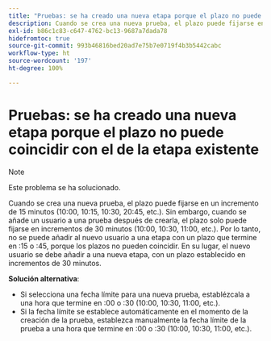 ```yaml
---
title: "Pruebas: se ha creado una nueva etapa porque el plazo no puede coincidir con el de la etapa existente"
description: Cuando se crea una nueva prueba, el plazo puede fijarse en un incremento de 15 minutos (10:00, 10:15, 10:30, 20:45, etc.). Sin embargo, cuando se añade un usuario a una prueba después de crearla, el plazo solo puede fijarse en incrementos de 30 minutos (10:00, 10:30, 11:00, etc.).
exl-id: b86c1c83-c647-4762-bc13-9687a7dada78
hidefromtoc: true
source-git-commit: 993b46816bed20ad7e75b7e0719f4b3b5442cabc
workflow-type: ht
source-wordcount: '197'
ht-degree: 100%

---
```


# Pruebas: se ha creado una nueva etapa porque el plazo no puede coincidir con el de la etapa existente

>[!NOTE]
>
>Este problema se ha solucionado.

Cuando se crea una nueva prueba, el plazo puede fijarse en un incremento de 15 minutos (10:00, 10:15, 10:30, 20:45, etc.). Sin embargo, cuando se añade un usuario a una prueba después de crearla, el plazo solo puede fijarse en incrementos de 30 minutos (10:00, 10:30, 11:00, etc.). Por lo tanto, no se puede añadir al nuevo usuario a una etapa con un plazo que termine en :15 o :45, porque los plazos no pueden coincidir. En su lugar, el nuevo usuario se debe añadir a una nueva etapa, con un plazo establecido en incrementos de 30 minutos.

**Solución alternativa**:

* Si selecciona una fecha límite para una nueva prueba, establézcala a una hora que termine en :00 o :30 (10:00, 10:30, 11:00, etc.).
* Si la fecha límite se establece automáticamente en el momento de la creación de la prueba, establezca manualmente la fecha límite de la prueba a una hora que termine en :00 o :30 (10:00, 10:30, 11:00, etc.).
